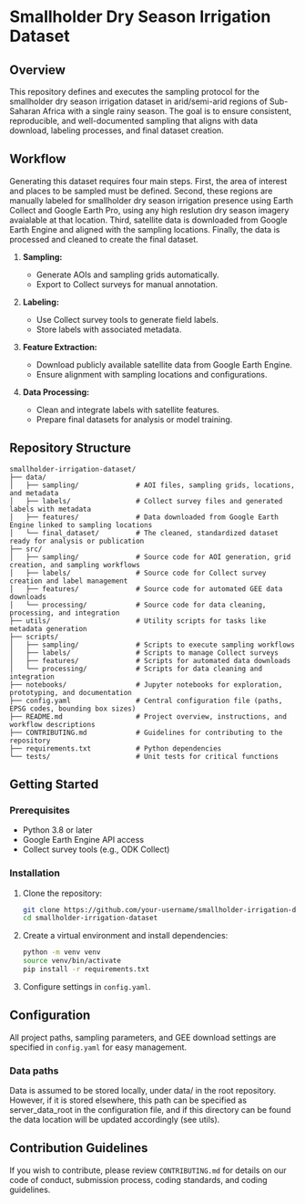 # Smallholder Dry Season Irrigation Dataset

## Overview
This repository defines and executes the sampling protocol for the smallholder dry season irrigation dataset in arid/semi-arid regions of Sub-Saharan Africa with a single rainy season. The goal is to ensure consistent, reproducible, and well-documented sampling that aligns with data download, labeling processes, and final dataset creation.

## Workflow
Generating this dataset requires four main steps. First, the area of interest and places to be sampled must be defined. Second, these regions are manually labeled for smallholder dry season irrigation presence using Earth Collect and Google Earth Pro, using any high reslution dry season imagery avaialable at that location. Third, satellite data is downloaded from Google Earth Engine and aligned with the sampling locations. Finally, the data is processed and cleaned to create the final dataset.

1. **Sampling:**
   - Generate AOIs and sampling grids automatically.
   - Export to Collect surveys for manual annotation.

2. **Labeling:**
   - Use Collect survey tools to generate field labels.
   - Store labels with associated metadata.

3. **Feature Extraction:**
   - Download publicly available satellite data from Google Earth Engine.
   - Ensure alignment with sampling locations and configurations.

4. **Data Processing:**
   - Clean and integrate labels with satellite features.
   - Prepare final datasets for analysis or model training.

## Repository Structure
```
smallholder-irrigation-dataset/
├── data/
│   ├── sampling/              # AOI files, sampling grids, locations, and metadata
│   ├── labels/                # Collect survey files and generated labels with metadata
│   ├── features/              # Data downloaded from Google Earth Engine linked to sampling locations
│   └── final_dataset/         # The cleaned, standardized dataset ready for analysis or publication
├── src/
│   ├── sampling/              # Source code for AOI generation, grid creation, and sampling workflows
│   ├── labels/                # Source code for Collect survey creation and label management
│   ├── features/              # Source code for automated GEE data downloads
│   └── processing/            # Source code for data cleaning, processing, and integration
├── utils/                     # Utility scripts for tasks like metadata generation
├── scripts/
│   ├── sampling/              # Scripts to execute sampling workflows
│   ├── labels/                # Scripts to manage Collect surveys
│   ├── features/              # Scripts for automated data downloads
│   └── processing/            # Scripts for data cleaning and integration
├── notebooks/                 # Jupyter notebooks for exploration, prototyping, and documentation
├── config.yaml                # Central configuration file (paths, EPSG codes, bounding box sizes)
├── README.md                  # Project overview, instructions, and workflow descriptions
├── CONTRIBUTING.md            # Guidelines for contributing to the repository
├── requirements.txt           # Python dependencies
└── tests/                     # Unit tests for critical functions
```

## Getting Started

### Prerequisites
- Python 3.8 or later
- Google Earth Engine API access
- Collect survey tools (e.g., ODK Collect)

### Installation
1. Clone the repository:
   ```bash
   git clone https://github.com/your-username/smallholder-irrigation-dataset.git
   cd smallholder-irrigation-dataset
   ```
2. Create a virtual environment and install dependencies:
   ```bash
   python -m venv venv
   source venv/bin/activate
   pip install -r requirements.txt
   ```
3. Configure settings in `config.yaml`.

## Configuration
All project paths, sampling parameters, and GEE download settings are specified in `config.yaml` for easy management. 

### Data paths
Data is assumed to be stored locally, under data/ in the root repository. However, if it is stored elsewhere, this path can be specified as server_data_root in the configuration file, and if this directory can be found the data location will be updated accordingly (see utils).

## Contribution Guidelines
If you wish to contribute, please review `CONTRIBUTING.md` for details on our code of conduct, submission process, coding standards, and coding guidelines.
